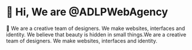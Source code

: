 # 👋 Hi, We are @ADLPWebAgency

🌱 We are a creative team of designers. We make websites, interfaces and identity. We believe that beauty is hidden in small things.We are a creative team of designers. We make websites, interfaces and identity.

